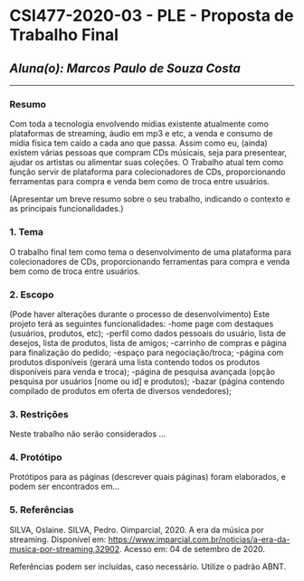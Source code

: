 # **CSI477-2020-03 - PLE - Proposta de Trabalho Final**
## *Aluna(o): Marcos Paulo de Souza Costa*

--------------

<!-- Descrever um resumo sobre o trabalho. -->

### Resumo
 Com toda a tecnologia envolvendo mídias existente atualmente como plataformas de streaming, áudio em mp3 e etc, a venda e consumo de mídia física tem caído a cada ano que passa. Assim como eu, (ainda) existem várias pessoas que compram CDs músicais, seja para presentear, ajudar os artistas ou alimentar suas coleções. O Trabalho atual tem como função servir de plataforma para colecionadores de CDs, proporcionando ferramentas para compra e venda bem como de troca entre usuários.
 
  (Apresentar um breve resumo sobre o seu trabalho, indicando o contexto e as principais funcionalidades.)

<!-- Apresentar o tema. -->
### 1. Tema

  O trabalho final tem como tema o desenvolvimento de uma plataforma para colecionadores de CDs, proporcionando ferramentas para compra e venda bem como de troca entre usuários.
 

<!-- Descrever e limitar o escopo da aplicação. -->
### 2. Escopo 

  (Pode haver alterações durante o processo de desenvolvimento)
  Este projeto terá as seguintes funcionalidades:
-home page com destaques (usuários, produtos, etc);
-perfil como dados pessoais do usuário, lista de desejos, lista de produtos, lista de amigos;
-carrinho de compras e página para finalização do pedido;
-espaço para negociação/troca;
-página com produtos disponíveis (gerará uma lista contendo todos os produtos disponíveis para venda e troca);
-página de pesquisa avançada (opção pesquisa por usuários [nome ou id] e produtos);
-bazar (página contendo compilado de produtos em oferta de diversos vendedores);

<!-- Apresentar restrições de funcionalidades e de escopo. -->
### 3. Restrições

  Neste trabalho não serão considerados ...

<!-- Construir alguns protótipos para a aplicação, disponibilizá-los no Github e descrever o que foi considerado. //-->
### 4. Protótipo

  Protótipos para as páginas (descrever quais páginas) foram elaborados, e podem ser encontrados em...

### 5. Referências

SILVA, Oslaine. SILVA, Pedro. Oimparcial, 2020. A era da música por streaming. Disponível em: <https://www.imparcial.com.br/noticias/a-era-da-musica-por-streaming,32902>. Acesso em: 04 de setembro de 2020.

  Referências podem ser incluídas, caso necessário. Utilize o padrão ABNT.
